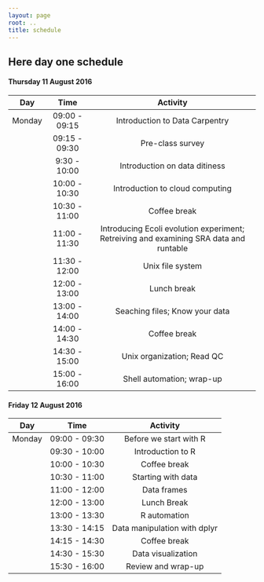 ```yaml
---
layout: page
root: ..
title: schedule
---
```


## Here day one schedule
#### <a name="22"></a> Thursday 11 August 2016
| Day | Time       | Activity        | 
| ------------- |:-------------:| :-----:|
| Monday | 09:00 - 09:15    | Introduction to Data Carpentry | 
| | 09:15 - 09:30	| Pre-class survey|
| | 9:30 - 10:00	| Introduction on data ditiness|
| | 10:00 - 10:30 |	Introduction to cloud computing|
| | 10:30 - 11:00 |	Coffee break|
| | 11:00 - 11:30	| Introducing Ecoli evolution experiment; Retreiving and examining SRA data and runtable|
| | 11:30 - 12:00	| Unix file system|
| | 12:00 - 13:00	| Lunch break|
| | 13:00 - 14:00	| Seaching files; Know your data|
| | 14:00 - 14:30	| Coffee break|
| | 14:30 - 15:00	| Unix organization; Read QC|
| | 15:00 - 16:00	| Shell automation; wrap-up|

#### <a name="23"></a> Friday 12 August 2016
| Day | Time       | Activity        | 
| ------------- |:-------------:| :-----:|
| Monday | 09:00 - 09:30		| Before we start with R|
| | 09:30 - 10:00		| Introduction to R|
| | 10:00 - 10:30		| Coffee break|
| | 10:30 - 11:00		| Starting with data|
| | 11:00 - 12:00		| Data frames|
| | 12:00 - 13:00		| Lunch Break|
| | 13:00 - 13:30		| R automation|
| | 13:30 - 14:15		| Data manipulation with dplyr|
| | 14:15 - 14:30		| Coffee break|
| | 14:30 - 15:30		| Data visualization|
| | 15:30 - 16:00		| Review and wrap-up|
